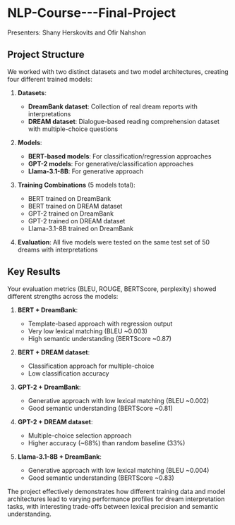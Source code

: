 # NLP-Course---Final-Project
Presenters: Shany Herskovits and Ofir Nahshon

## Project Structure

We worked with two distinct datasets and two model architectures, creating four different trained models:

1. **Datasets**:
   - **DreamBank dataset**: Collection of real dream reports with interpretations
   - **DREAM dataset**: Dialogue-based reading comprehension dataset with multiple-choice questions

2. **Models**:
   - **BERT-based models**: For classification/regression approaches
   - **GPT-2 models**: For generative/classification approaches
   - **Llama-3.1-8B**: For generative approach

3. **Training Combinations** (5 models total):
   - BERT trained on DreamBank
   - BERT trained on DREAM dataset
   - GPT-2 trained on DreamBank
   - GPT-2 trained on DREAM dataset
   - Llama-3.1-8B trained on DreamBank

4. **Evaluation**: All five models were tested on the same test set of 50 dreams with interpretations

## Key Results

Your evaluation metrics (BLEU, ROUGE, BERTScore, perplexity) showed different strengths across the models:

1. **BERT + DreamBank**:
   - Template-based approach with regression output
   - Very low lexical matching (BLEU ~0.003)
   - High semantic understanding (BERTScore ~0.87)

2. **BERT + DREAM dataset**:
   - Classification approach for multiple-choice
   - Low classification accuracy

3. **GPT-2 + DreamBank**:
   - Generative approach with low lexical matching (BLEU ~0.002)
   - Good semantic understanding (BERTScore ~0.81)

4. **GPT-2 + DREAM dataset**:
   - Multiple-choice selection approach
   - Higher accuracy (~68%) than random baseline (33%)

5. **Llama-3.1-8B + DreamBank**:
   - Generative approach with low lexical matching (BLEU ~0.004)
   - Good semantic understanding (BERTScore ~0.83)


The project effectively demonstrates how different training data and model architectures lead to varying performance profiles for dream interpretation tasks, with interesting trade-offs between lexical precision and semantic understanding.
